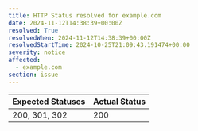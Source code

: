 ```yaml
---
title: HTTP Status resolved for example.com
date: 2024-11-12T14:38:39+00:00Z
resolved: True
resolvedWhen: 2024-11-12T14:38:39+00:00Z
resolvedStartTime: 2024-10-25T21:09:43.191474+00:00
severity: notice
affected:
  - example.com
section: issue
---
```


| Expected Statuses | Actual Status  |
|-------------------|----------------|
| 200, 301, 302 | 200 |
